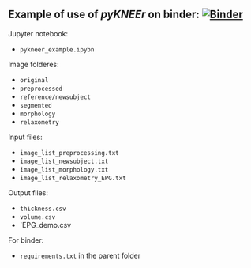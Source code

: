 ## Example of use of *pyKNEEr* on binder: [![Binder](https://mybinder.org/badge_logo.svg)](https://mybinder.org/v2/gh/sbonaretti/2019_QMSKI_Transparent_Research_WS/master?filepath=pykneer_example%2Fpykneer_example.ipynb)

Jupyter notebook: 
- `pykneer_example.ipybn`

Image folderes:
- `original`  
- `preprocessed`
- `reference/newsubject` 
- `segmented` 
- `morphology`  
- `relaxometry`

Input files:  
- `image_list_preprocessing.txt`  
- `image_list_newsubject.txt`  
- `image_list_morphology.txt` 
- `image_list_relaxometry_EPG.txt`  

Output files:  
- `thickness.csv`  
- `volume.csv`  
- `EPG_demo.csv

For binder:  
- `requirements.txt` in the parent folder


